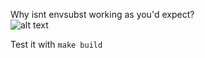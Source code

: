 Why isnt envsubst working as you'd expect?  
![alt text](https://imgur.com/H7tNe3O.png)

Test it with ``make build``
